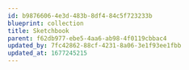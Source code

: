 ```yaml
---
id: b9876606-4e3d-483b-8df4-84c5f723233b
blueprint: collection
title: Sketchbook
parent: f62db977-ebe5-4aa6-ab98-4f0119cbbac4
updated_by: 7fc42862-88cf-4231-8a06-3e1f93ee1fbb
updated_at: 1677245215
---
```

